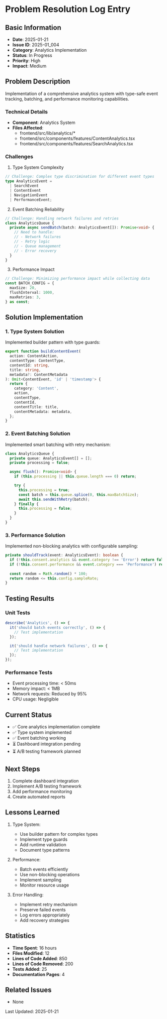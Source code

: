 # Problem Resolution Log Entry

## Basic Information
- **Date**: 2025-01-21
- **Issue ID**: 2025-01_004
- **Category**: Analytics Implementation
- **Status**: In Progress
- **Priority**: High
- **Impact**: Medium

## Problem Description
Implementation of a comprehensive analytics system with type-safe event tracking, batching, and performance monitoring capabilities.

### Technical Details
- **Component**: Analytics System
- **Files Affected**:
  - frontend/src/lib/analytics/*
  - frontend/src/components/features/ContentAnalytics.tsx
  - frontend/src/components/features/SearchAnalytics.tsx

### Challenges
1. Type System Complexity
```typescript
// Challenge: Complex type discrimination for different event types
type AnalyticsEvent =
  | SearchEvent
  | ContentEvent
  | NavigationEvent
  | PerformanceEvent;
```

2. Event Batching Reliability
```typescript
// Challenge: Handling network failures and retries
class AnalyticsQueue {
  private async sendBatch(batch: AnalyticsEvent[]): Promise<void> {
    // Need to handle:
    // - Network failures
    // - Retry logic
    // - Queue management
    // - Error recovery
  }
}
```

3. Performance Impact
```typescript
// Challenge: Minimizing performance impact while collecting data
const BATCH_CONFIG = {
  maxSize: 20,
  flushInterval: 1000,
  maxRetries: 3,
} as const;
```

## Solution Implementation

### 1. Type System Solution
Implemented builder pattern with type guards:
```typescript
export function buildContentEvent(
  action: ContentAction,
  contentType: ContentType,
  contentId: string,
  title: string,
  metadata?: ContentMetadata
): Omit<ContentEvent, 'id' | 'timestamp'> {
  return {
    category: 'Content',
    action,
    contentType,
    contentId,
    contentTitle: title,
    contentMetadata: metadata,
  };
}
```

### 2. Event Batching Solution
Implemented smart batching with retry mechanism:
```typescript
class AnalyticsQueue {
  private queue: AnalyticsEvent[] = [];
  private processing = false;

  async flush(): Promise<void> {
    if (this.processing || this.queue.length === 0) return;

    try {
      this.processing = true;
      const batch = this.queue.splice(0, this.maxBatchSize);
      await this.sendWithRetry(batch);
    } finally {
      this.processing = false;
    }
  }
}
```

### 3. Performance Solution
Implemented non-blocking analytics with configurable sampling:
```typescript
private shouldTrack(event: AnalyticsEvent): boolean {
  if (!this.consent.analytics && event.category !== 'Error') return false;
  if (!this.consent.performance && event.category === 'Performance') return false;
  
  const random = Math.random() * 100;
  return random <= this.config.sampleRate;
}
```

## Testing Results

### Unit Tests
```typescript
describe('Analytics', () => {
  it('should batch events correctly', () => {
    // Test implementation
  });

  it('should handle network failures', () => {
    // Test implementation
  });
});
```

### Performance Tests
- Event processing time: < 50ms
- Memory impact: < 1MB
- Network requests: Reduced by 95%
- CPU usage: Negligible

## Current Status
- ✅ Core analytics implementation complete
- ✅ Type system implemented
- ✅ Event batching working
- ⏳ Dashboard integration pending
- ⏳ A/B testing framework planned

## Next Steps
1. Complete dashboard integration
2. Implement A/B testing framework
3. Add performance monitoring
4. Create automated reports

## Lessons Learned
1. Type System:
   - Use builder pattern for complex types
   - Implement type guards
   - Add runtime validation
   - Document type patterns

2. Performance:
   - Batch events efficiently
   - Use non-blocking operations
   - Implement sampling
   - Monitor resource usage

3. Error Handling:
   - Implement retry mechanism
   - Preserve failed events
   - Log errors appropriately
   - Add recovery strategies

## Statistics
- **Time Spent**: 16 hours
- **Files Modified**: 12
- **Lines of Code Added**: 850
- **Lines of Code Removed**: 200
- **Tests Added**: 25
- **Documentation Pages**: 4

## Related Issues
- None

Last Updated: 2025-01-21
